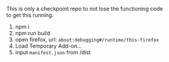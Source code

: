 This is only a checkpoint repo to not lose the functioning code   
to get this running:   
1. npm i   
2. npm run build   
3. open firefox, url: `about:debugging#/runtime/this-firefox`   
4. Load Temporary Add-on...   
5. input `manifest.json` from /dist   